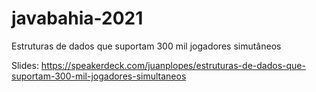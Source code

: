 # javabahia-2021

Estruturas de dados que suportam 300 mil jogadores simutâneos

Slides: https://speakerdeck.com/juanplopes/estruturas-de-dados-que-suportam-300-mil-jogadores-simultaneos

